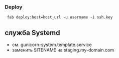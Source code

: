 ### Deploy

```  fab deploy:host=host_url -u username -i ssh.key ```

## служба Systemd
* см. gunicorn-system.template.service
* заменить SITENAME на staging.my-domain.com